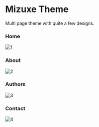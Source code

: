 # Mizuxe Theme

Multi page theme with quite a few designs.

### **Home**
![1](https://user-images.githubusercontent.com/67804366/87815271-21b6f500-c887-11ea-8fa9-7695b4298ecb.JPG)

### **About**
![2](https://user-images.githubusercontent.com/67804366/87815281-24194f00-c887-11ea-9a44-53ab5edd2c05.JPG)

### **Authors**
![3](https://user-images.githubusercontent.com/67804366/87815290-267ba900-c887-11ea-92ad-f0660407e1fa.JPG)

### **Contact**
![4](https://user-images.githubusercontent.com/67804366/87815296-28de0300-c887-11ea-9d17-6848acb5fe36.JPG)
